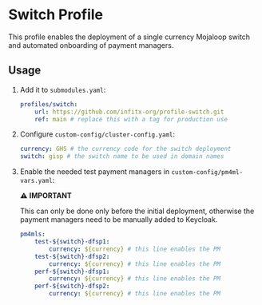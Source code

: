 # Switch Profile

This profile enables the deployment of a single currency Mojaloop switch
and automated onboarding of payment managers.

## Usage

1. Add it to `submodules.yaml`:

    ```yaml
    profiles/switch:
        url: https://github.com/infitx-org/profile-switch.git
        ref: main # replace this with a tag for production use
    ```

1. Configure `custom-config/cluster-config.yaml`:

    ```yaml
    currency: GHS # the currency code for the switch deployment
    switch: gisp # the switch name to be used in domain names
    ```

1. Enable the needed test payment managers in `custom-config/pm4ml-vars.yaml`:

   ⚠️ **IMPORTANT**

   This can only be done only before the initial deployment,
   otherwise the payment managers need to be manually added to Keycloak.

   ```yaml
   pm4mls:
       test-${switch}-dfsp1:
           currency: ${currency} # this line enables the PM
       test-${switch}-dfsp2:
           currency: ${currency} # this line enables the PM
       perf-${switch}-dfsp1:
           currency: ${currency} # this line enables the PM
       perf-${switch}-dfsp2:
           currency: ${currency} # this line enables the PM
   ```
